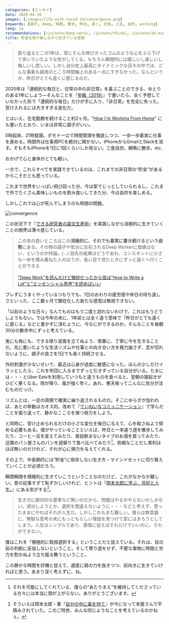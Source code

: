 ```yaml
---
categories: [エッセイ]
date: 2020-04-30
images: [/images/life-with-covid-19/convergence.png]
keywords: [調子, deep, 時間, 散歩, 昨日, 遠く, 日常, 人生, 自炊, working]
lang: ja
recommendations: [/ja/note/deep-work/, /ja/note/think/, /ja/note/be-mindful/]
title: 貯金を取り崩しながら生きている感覚
---
```


> 振り返るとこの1年は、常にそんな伸びきったゴムのような心をぶら下げて歩いていたような気がしてくる。もちろん瞬間的には嬉しいし楽しいし悔しいし悲しい。しかし自分史上最高にダイナミックな日々の中では、どんな事象も結局のところ時間軸上のある一点にすぎなかった。なんというか、昨日がとても遠くに感じるのだ。 

2020年は「連続的な毎日と、日常の中の非日常」を喜ぶことのできる、ゆとりのある1年にしよう&mdash;そんなことを『[年報（2019）](http://takuti.hatenablog.com/entry/2019/12/18/203809)』で書いたら、全く予想していなかった形で「連続的な毎日」だけが手に入り、「非日常」を完全に失った。受け入れるには大きすぎる変化だ。

とはいえ、在宅勤務を続けること約2ヶ月。"[How I'm Working From Home](/note/working-from-home-202004/)" にも書いたとおり、いまは非常に調子がいい。

5時起床、21時就寝。ポモドーロで時間管理を徹底しつつ、一歩一歩着実に仕事を進める。時間外は仕事用PCを絶対に開かない。iPhoneからGmailとSlackを消す。そもそもiPhoneを1日に1回くらいしか見ない。三食自炊。朝晩に散歩。etc.

おかげで心と身体がとても軽い。

一方で、これらすべてを実践できているのは、これまでの非日常の“貯金”があるからこそだとも思っている。

これまで世界をいっぱい飛び回った分、今は家でじっとしていられるし、これまで外でたくさん美味しいものを飲み食いしてきた分、今は自炊を楽しめる。

しかしこれでは心が死んでしまうのも時間の問題。

![convergence](/images/life-with-covid-19/convergence.png)

この状況下で『[できる研究者の論文生産術](https://www.amazon.co.jp/%E3%81%A7%E3%81%8D%E3%82%8B%E7%A0%94%E7%A9%B6%E8%80%85%E3%81%AE%E8%AB%96%E6%96%87%E7%94%9F%E7%94%A3%E8%A1%93-%E3%81%A9%E3%81%86%E3%81%99%E3%82%8C%E3%81%B0%E3%80%8C%E3%81%9F%E3%81%8F%E3%81%95%E3%82%93%E3%80%8D%E6%9B%B8%E3%81%91%E3%82%8B%E3%81%AE%E3%81%8B-KS%E7%A7%91%E5%AD%A6%E4%B8%80%E8%88%AC%E6%9B%B8-%E3%83%9D%E3%83%BC%E3%83%AB-J%E3%83%BB%E3%82%B7%E3%83%AB%E3%83%B4%E3%82%A3%E3%82%A2/dp/4061531530)』を実践しながら消極的に生きていくことの限界は薄々感じている。

> この本の良いところはこの**消極的に、それでも着実に書き続けるという姿勢**にある。その時の調子や気分に左右されるDeep Workerに価値はない、というのが持論。(...) 目先の結果はどうであれ、コンスタントに小さな一歩を積み重ねた人のほうが、長い目で見たときにずっと遠くへ行くことができる
> <br /><br />
> ["Deep Work"を読んだけど微妙だったから皆は"How to Write a Lot"と"エッセンシャル思考"を読めばいい](/ja/note/deep-work/)

ブレずにうまくやっているつもりでも、1日のおわりの疲労感や休日の待ち遠しさといった、ここ数ヶ月で顕在化した新たな感覚は無視できない。

「以前のような日々」なんてものはもう二度と訪れないわけで、これはもうどうしようもない。では今年の末に、1年前とは全く違う意味で「昨日がとても遠くに感じる」などと書かずに済むように、今なにができるのか。そんなことを毎朝30分の散歩中にずっと考えている。

兎にも角にも、できる限り波風を立てぬよう、慎重に、丁寧に今を生きることだ。先に書いたような生活リズムや仕事との向き合い方を極力崩さず、息が切れないように、調子の良さを1日でも長く持続させる。

外的刺激が少ないせいで、最近は心身が過度に敏感になった。ほんの少しだけイラッとしたら、これを布団に入るまでずっと引きずっている自分がいる。たまには・・・とUber Eatsを利用していつもと違うものを食べると、翌朝の寝起きがひどく悪くなる。雨が降り、風が強く吹く。あれ、悪天候ってこんなに気分が沈むものだっけ。

リズムとは、一定の周期で確実に繰り返されるものだ。そこにゆらぎが加われば、あとの挙動はカオス的。改めて『[ていねいなコミュニケーション](/ja/note/getting-out-of-the-box/)』で学んだことを振り返って、静かなこころを保つ努力をしよう。

と同時に、受け止められるだけの小さな変化を毎日に与えて、心を殺さぬよう努める必要もある。僕がやっていることといえば、昨日と一本違う道を散歩してみたり、コーヒー豆を変えてみたり、普段飲まないタイプのお酒を買ってみたり、近隣のパン屋さんのパンを週替りで食べ比べてみたり[^1]。些細なことだし実利はほぼ無いのだけれど、それが心に弾力を与えてくれる。

その上で、中長期的には“貯金”に依存しない生き方・マインドセットに切り替えていくことが必須だろう。

瞬間瞬間を積極的に生きていこうということなのだけど、これがなかなか難しい。昔の記事すぎて恥ずかしいけれど、ヒントは『[岡本太郎に学ぶ、芸術と人生。](/ja/note/todays-art-taro/)』にある気がする[^2]。

> 生き方に絶対的な基準など無いのだから、問題はやるかやらないかしかない。成功しようとか、選択を間違えないように・・・などと考えず、思ったままにやればそれが人生だ。しかしこれもまた難しい。僕らは無意識に、無駄な思考の末にもっともらしい理由を見つけて型にはまろうとしてしまう。人生はシンプルであり、感情に従えばそれだけでいいのに、それができない。

僕はこれを「積極的に取捨選択する」ということだと捉えている。それは、目の前の判断に妥協しないということ。そして寄り道をせず、不要な事物に時間と労力を割かぬよう立ち振る舞うということ。

この静かな時間を好機と捉えて、適度に肩の力を抜きつつ、前向きに生きていければと思う。あまり深く考えずに、ね。

[^1]: それを可能にしてくれている、僕らの“あたりまえ”を維持してくださっている方々には本当に頭が上がらない。ありがとうございます。
[^2]: そういえば岡本太郎・著『[自分の中に毒を持て](https://amzn.to/3f0bWNQ)』が今になって本屋さんで平積みされていた。このご時世、みんな同じようなことを考えているのかねぇ。